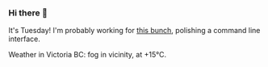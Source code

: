 ### Hi there :wave:

It's Tuesday! I'm probably working for [this bunch](https://github.com/kohofinancial), polishing a command line interface.

Weather in Victoria BC: fog in vicinity, at +15°C.
